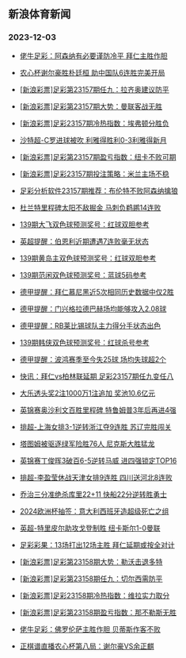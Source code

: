 ## 新浪体育新闻 
### 2023-12-03

+ [佬牛足彩：阿森纳有必要谨防冷平 拜仁主胜作胆](https://sports.sina.com.cn/l/2023-12-02/doc-imzwqtfz9918629.shtml)

+ [农心杯谢尔豪胜朴廷桓 助中国队6连胜完美开局](https://sports.sina.com.cn/go/2023-12-02/doc-imzwrkcs7629374.shtml)

+ [[新浪彩票]足彩第23157期任九：拉齐奥建议防平](https://sports.sina.com.cn/l/2023-12-02/doc-imzwqnyf6792725.shtml)

+ [[新浪彩票]足彩第23157期大势：曼联客战无胜](https://sports.sina.com.cn/l/2023-12-02/doc-imzwqnxy3485736.shtml)

+ [[新浪彩票]足彩23157期冷热指数：埃弗顿分胜负](https://sports.sina.com.cn/l/2023-12-02/doc-imzwqthc6676821.shtml)

+ [沙特超-C罗进球被吹 利雅得胜利0-3利雅得新月](https://sports.sina.com.cn/global/others/2023-12-02/doc-imzwqnya8049040.shtml)

+ [[新浪彩票]足彩第23157期盈亏指数：纽卡不败可期](https://sports.sina.com.cn/l/2023-12-02/doc-imzwqnya8045802.shtml)

+ [[新浪彩票]足彩23157期投注策略：米兰主场不稳](https://sports.sina.com.cn/l/2023-12-02/doc-imzwqnyf6793039.shtml)

+ [足彩分析软件23157期推荐：布伦特不败阿森纳擒狼](https://sports.sina.com.cn/l/2023-12-02/doc-imzwqnye0019061.shtml)

+ [杜兰特里程碑太阳不敌掘金 马刺负鹈鹕14连败](https://sports.sina.com.cn/basketball/nba/2023-12-02/doc-imzwrcvs3165600.shtml)

+ [139期大飞双色球预测奖号：红球双胆参考](https://sports.sina.com.cn/l/2023-12-02/doc-imzwnywx7489342.shtml)

+ [英超提醒：伯恩利近期遭遇7连败毫无状态](https://sports.sina.com.cn/l/2023-12-02/doc-imzwrcvv9713088.shtml)

+ [139期黄岛主双色球预测奖号：红球双胆参考](https://sports.sina.com.cn/l/2023-12-02/doc-imzwnywu8783195.shtml)

+ [139期范闲双色球预测奖号：蓝球5码参考](https://sports.sina.com.cn/l/2023-12-02/doc-imzwnyws4222754.shtml)

+ [德甲提醒：拜仁慕尼黑近5次相同历史数据中仅2胜](https://sports.sina.com.cn/l/2023-12-02/doc-imzwrcvs3178493.shtml)

+ [德甲提醒：门兴格拉德巴赫场均能够攻入2.08球](https://sports.sina.com.cn/l/2023-12-02/doc-imzwrcvs3178831.shtml)

+ [德甲提醒：RB莱比锡球队主力得分手状态出色](https://sports.sina.com.cn/l/2023-12-02/doc-imzwrcvv9712538.shtml)

+ [139期韩侠双色球预测奖号：红球杀号参考](https://sports.sina.com.cn/l/2023-12-02/doc-imzwnywx7491214.shtml)

+ [德甲提醒：波鸿赛季至今失25球 场均失球超2个](https://sports.sina.com.cn/l/2023-12-02/doc-imzwrcvv9712416.shtml)

+ [快讯：拜仁vs柏林联延期 足彩23157期任九变任八](https://sports.sina.com.cn/l/2023-12-02/doc-imzwrqmq7524309.shtml)

+ [大乐透头奖2注1000万1注追加 奖池10.6亿元](https://sports.sina.com.cn/l/2023-12-02/doc-imzwrutn7424775.shtml)

+ [英锦赛奥沙利文百胜里程碑 特鲁姆普3年后再进4强](https://sports.sina.com.cn/others/snooker/2023-12-02/doc-imzwrcvx6496329.shtml)

+ [排超-上海女排3-1逆转浙江夺9连胜 苏辽完胜闯关](https://sports.sina.com.cn/others/volleyball/2023-12-02/doc-imzwrutr6174891.shtml)

+ [塔图姆被驱逐绿军险胜76人 尼克斯大胜猛龙](https://sports.sina.com.cn/basketball/nba/2023-12-02/doc-imzwqxpx9805197.shtml)

+ [英锦赛丁俊晖3破百6-5逆转马威 进四强锁定TOP16](https://sports.sina.com.cn/others/snooker/2023-12-02/doc-imzwqxpx9806484.shtml)

+ [排超-李盈莹休战天津女排9连胜 四川送河北8连败](https://sports.sina.com.cn/others/volleyball/2023-12-02/doc-imzwrqmq7510992.shtml)

+ [乔治三分准绝杀库里22+11 快船22分逆转胜勇士](https://sports.sina.com.cn/basketball/nba/2023-12-03/doc-imzwswez8838173.shtml)

+ [2024欧洲杯抽签：意大利西班牙造超级死亡之组](https://sports.sina.com.cn/g/pl/2023-12-03/doc-imzwswez8839115.shtml)

+ [英超-特里皮尔助攻戈登制胜 纽卡斯尔1-0曼联](https://sports.sina.com.cn/g/pl/2023-12-03/doc-imzwswfc5615475.shtml)

+ [足彩彩果：13场打出12场主胜 拜仁延期或按全对计](https://sports.sina.com.cn/l/2023-12-03/doc-imzwswey6832100.shtml)

+ [[新浪彩票]足彩第23158期大势：勒沃击退多特](https://sports.sina.com.cn/l/2023-12-03/doc-imzwswez8848057.shtml)

+ [[新浪彩票]足彩第23158期任九：切尔西需防平](https://sports.sina.com.cn/l/2023-12-03/doc-imzwswey6843203.shtml)

+ [[新浪彩票]足彩23158期冷热指数：维拉实力取分](https://sports.sina.com.cn/l/2023-12-03/doc-imzwswey6845478.shtml)

+ [[新浪彩票]足彩第23158期盈亏指数：那不勒斯无胜](https://sports.sina.com.cn/l/2023-12-03/doc-imzwswfc5627527.shtml)

+ [佬牛足彩：佛罗伦萨主胜作胆  贝蒂斯作客不败](https://sports.sina.com.cn/l/2023-12-03/doc-imzwthuy9171930.shtml)

+ [正棋谱直播农心杯第八局：谢尔豪VS余正麒](https://sports.sina.com.cn/go/2023-12-03/doc-imzwtanw6741883.shtml)

